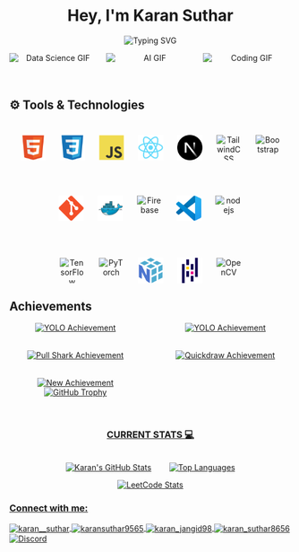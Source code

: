 <h1 align="center">Hey, I'm Karan Suthar</h1>

<p align="center">
  <img src="https://readme-typing-svg.demolab.com?font=Fira+Code&weight=600&size=28&duration=4000&pause=1000&color=d1ff33&center=true&vCenter=true&width=435&lines=MAKING+DATA+WORK+SMARTER" alt="Typing SVG" />
</p> 

<div align="center">
  <div style="display: flex; justify-content: space-between; gap: 15px;">
    <img align="left" src="https://media2.giphy.com/media/v1.Y2lkPTc5MGI3NjExdzRmNmo5YWtzcDY2dmdqN3Ewa200Y2Y0ZTR5amI5MnRmbTRqNzcyZiZlcD12MV9naWZzX3NlYXJjaCZjdD1n/78XCFBGOlS6keY1Bil/giphy.webp" alt="Data Science GIF" width="220" />
    <img src="https://media0.giphy.com/media/5EOYACH9SWWA45b4Bp/giphy.webp?cid=ecf05e471k26lj45liuyoud7otvhga4zqgaa7wtlr1aj73zn&ep=v1_gifs_search&rid=giphy.webp&ct=g" alt="AI GIF" width="220" />
    <img align="right" src="https://user-images.githubusercontent.com/74038190/212284145-bf2c01a8-c448-4f1a-b911-996024c84606.gif" alt="Coding GIF" width="220" />
  </div>
</div>

<br/>
<br/>



  <!-- 🧰 Tools & Technologies -->
  <div style="flex: 1 1 600px;">
    <h2 align="left">⚙️ Tools & Technologies</h2>
    <div style="display: flex; flex-wrap: wrap; justify-content: center; gap: 40px;">

    
<div style="flex: 1 1 260px; text-align: center;">
  <h3></h3> <!-- Add this -->
  <div style="display: flex; flex-wrap: wrap; gap: 25px; justify-content: center;">
    <img src="https://raw.githubusercontent.com/devicons/devicon/master/icons/html5/html5-original.svg" width="45" height="45" alt="HTML5"/>
    <img src="https://raw.githubusercontent.com/devicons/devicon/master/icons/css3/css3-original.svg" width="45" height="45" alt="CSS3"/>
    <img src="https://raw.githubusercontent.com/devicons/devicon/master/icons/javascript/javascript-original.svg" width="45" height="45" alt="JavaScript"/>
    <img src="https://raw.githubusercontent.com/devicons/devicon/master/icons/react/react-original.svg" width="45" height="45" alt="React"/>
    <img src="https://raw.githubusercontent.com/devicons/devicon/master/icons/nextjs/nextjs-original.svg" width="45" height="45" alt="Next.js"/>
    <img src="https://res.cloudinary.com/dx9bvma03/image/upload/v1759593077/Tailwind_CSS_ulh9aq.png" width="45" height="45" alt="TailwindCSS"/>
    <img src="https://res.cloudinary.com/dx9bvma03/image/upload/v1759593475/Material_UI_ozrck9.png" width="45" height="45" alt="Bootstrap"/>
  </div>
</div>

<!-- Backend & Databases -->
<div style="flex: 1 1 260px; text-align: center;">
  <h3></h3> <!-- Add this -->
  <div style="display: flex; flex-wrap: wrap; gap: 25px; justify-content: center;">
    <img src="https://raw.githubusercontent.com/devicons/devicon/master/icons/git/git-original.svg" width="45" height="45" alt="MySQL"/>
    <img src="https://raw.githubusercontent.com/devicons/devicon/master/icons/docker/docker-original.svg" width="45" height="45" alt="MongoDB"/>
    <img src="https://www.vectorlogo.zone/logos/firebase/firebase-icon.svg" width="45" height="45" alt="Firebase"/>
    <img src="https://raw.githubusercontent.com/devicons/devicon/master/icons/vscode/vscode-original.svg" width="45" height="45" alt="vscode"/>
    <img src="https://res.cloudinary.com/dx9bvma03/image/upload/v1759593534/nodejs_bb1yka.png" width="48" height="48" alt="nodejs"/>
  </div>
</div>

<!-- AI / ML -->
<div style="flex: 1 1 260px; text-align: center;">
  <h3></h3> <!-- Add this -->
  <div style="display: flex; flex-wrap: wrap; gap: 25px; justify-content: center;">
    <img src="https://www.vectorlogo.zone/logos/tensorflow/tensorflow-icon.svg" width="45" height="45" alt="TensorFlow"/>
    <img src="https://www.vectorlogo.zone/logos/pytorch/pytorch-icon.svg" width="45" height="45" alt="PyTorch"/>
    <img src="https://raw.githubusercontent.com/devicons/devicon/master/icons/numpy/numpy-original.svg" width="45" height="45" alt="NumPy"/>
    <img src="https://raw.githubusercontent.com/devicons/devicon/master/icons/pandas/pandas-original.svg" width="45" height="45" alt="Pandas"/>
    <img src="https://res.cloudinary.com/dx9bvma03/image/upload/v1759593674/opencv_logo_icon_170887_qniyu7.png" width="45" height="45" alt="OpenCV"/>
  </div>
</div>

    
  </div>

  <!-- 🏆 Achievements -->
  <div style="flex: 1 1 400px;">
    <h2 align="left"> Achievements</h2>
    <div align="center" style="
      display: grid;
      grid-template-columns: repeat(auto-fit, minmax(150px, 1fr));
      gap: 2rem;
      justify-items: center;
      margin: 1rem 0;
    ">
      <a href="https://res.cloudinary.com/dx9bvma03/image/upload/v1759744405/WhatsApp_Image_2025-10-06_at_15.19.31_9d26dbc1_urjzz9.jp" target="_blank">
        <img src="https://res.cloudinary.com/dx9bvma03/image/upload/v1759744405/WhatsApp_Image_2025-10-06_at_15.19.31_9d26dbc1_urjzz9.jpg" alt="YOLO Achievement" width="150" />
      </a>
      <a href="https://github.com/KaranJangid8656?achievement=yolo&tab=achievements" target="_blank">
        <img src="https://res.cloudinary.com/dx9bvma03/image/upload/v1759590527/yolo-default-be0bbff04951_aimwow.png" alt="YOLO Achievement" width="150" />
      </a>
      <a href="https://github.com/KaranJangid8656?achievement=pull-shark&tab=achievements" target="_blank">
        <img src="https://res.cloudinary.com/dx9bvma03/image/upload/v1759590531/pull-shark-default-498c279a747d_njfojh.png" alt="Pull Shark Achievement" width="150" />
      </a>
      <a href="https://github.com/KaranJangid8656?achievement=quickdraw&tab=achievements" target="_blank">
        <img src="https://res.cloudinary.com/dx9bvma03/image/upload/v1759590537/quickdraw-default--light-8f798b35341a_ji1xux.png" alt="Quickdraw Achievement" width="150" />
      </a>
      <a href="#" target="_blank">
        <img src="https://res.cloudinary.com/dx9bvma03/image/upload/v1759594383/lg2550_qkux9f.png" alt="New Achievement" width="150" />
<img src="https://github-profile-trophy.vercel.app/?username=KaranJangid8656&theme=radical&margin-w=8&margin-h=8&no-bg=true" alt="GitHub Trophy" style="max-width: 100%;" />

    
  </div>
</div>

<br/>
<h3 align="center">CURRENT STATS 💻</h3>
<br>

<div align="center" style="display: flex; justify-content: center; flex-wrap: wrap; gap: 2rem;">
 <img src="https://github-readme-stats.vercel.app/api?username=KaranJangid8656&show_icons=true&theme=radical&hide_border=false&hide_rank=false&show=prs,issues,repositories&count_private=true&include_all_commits=true&cache_seconds=600" alt="Karan's GitHub Stats" style="max-width: 100%;" />
 





<img src="https://github-readme-stats.vercel.app/api/top-langs/?username=KaranJangid8656&layout=compact&theme=radical&hide_border=false&langs_count=10&count_private=true" alt="Top Languages" style="max-width: 100%;" />


</div>

<p align="center">
  <img src="https://leetcard.jacoblin.cool/Karan_Suthar8656?theme=dark&font=Baloo%202" alt="LeetCode Stats" />
</p>

<h3 align="left">Connect with me:</h3>
<p align="left">
  <a href="https://twitter.com/karan__suthar" target="blank">
    <img align="center" src="https://raw.githubusercontent.com/rahuldkjain/github-profile-readme-generator/master/src/images/icons/Social/twitter.svg" alt="karan__suthar" height="30" width="40" />
  </a>
  <a href="https://linkedin.com/in/karansuthar9565" target="blank">
    <img align="center" src="https://raw.githubusercontent.com/rahuldkjain/github-profile-readme-generator/master/src/images/icons/Social/linked-in-alt.svg" alt="karansuthar9565" height="30" width="40" />
  </a>
  <a href="https://instagram.com/karan_jangid98" target="blank">
    <img align="center" src="https://raw.githubusercontent.com/rahuldkjain/github-profile-readme-generator/master/src/images/icons/Social/instagram.svg" alt="karan_jangid98" height="30" width="40" />
  </a>
  <a href="https://www.leetcode.com/karan_suthar8656" target="blank">
    <img align="center" src="https://raw.githubusercontent.com/rahuldkjain/github-profile-readme-generator/master/src/images/icons/Social/leet-code.svg" alt="karan_suthar8656" height="30" width="40" />
  </a>
  <a href="https://discord.com/users/1304444059342995536" target="blank">
    <img align="center" src="https://www.svgrepo.com/show/353655/discord-icon.svg" alt="Discord" height="30" width="40" />
  </a>
</p>
